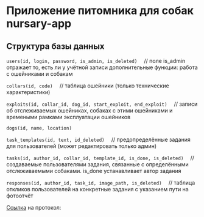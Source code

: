 # Приложение питомника для собак nursary-app

## Структура базы данных

`users(id, login, password, is_admin, is_deleted)` &emsp;// поле is_admin отражает то, есть ли у учётной записи дополнительные функции: работа с ошейниками и собакам

`collars(id, code)` &emsp;// таблица ошейники (только технические характеристики)

`exploits(id, collar_id, dog_id, start_exploit, end_exploit)` &emsp;// записи об отслеживаемых ошейниках, собаках с этими ошейниками и времеными рамками эксплуатации ошейников

`dogs(id, name, location)`

`task_templates(id, text, id_deleted)` &emsp;// предопределённые задания для пользователей (может редактировать только админ)

`tasks(id, author_id, collar_id, template_id, is_done, is_deleted)` &emsp;// создаваемые пользователями задания, связанные с определёнными отслеживаемыми собаками. is_done устанавливает автор задания

`responses(id, author_id, task_id, image_path, is_deleted)`  &emsp;// таблица откликов пользователей на конкретные задания с указанием пути на фотоотчёт

[Ссылка][protocol_md] на протокол: 

[protocol_md]: PROTOCOL.md
